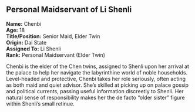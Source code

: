 ## Personal Maidservant of Li Shenli  
**Name:** Chenbi  
**Age:** 18  
**Title/Position:** Senior Maid, Elder Twin  
**Origin:** Dai State  
**Assigned To:** Li Shenli  
**Rank:** Personal Maidservant (Elder Twin)  

Chenbi is the elder of the Chen twins, assigned to Shenli upon her arrival at the palace to help her navigate the labyrinthine world of noble households. Level-headed and protective, Chenbi takes her role seriously, often acting as both maid and quiet advisor. She’s skilled at picking up on palace gossip and political currents, passing useful information discreetly to Shenli. Her natural sense of responsibility makes her the de facto “older sister” figure within Shenli’s small retinue.
